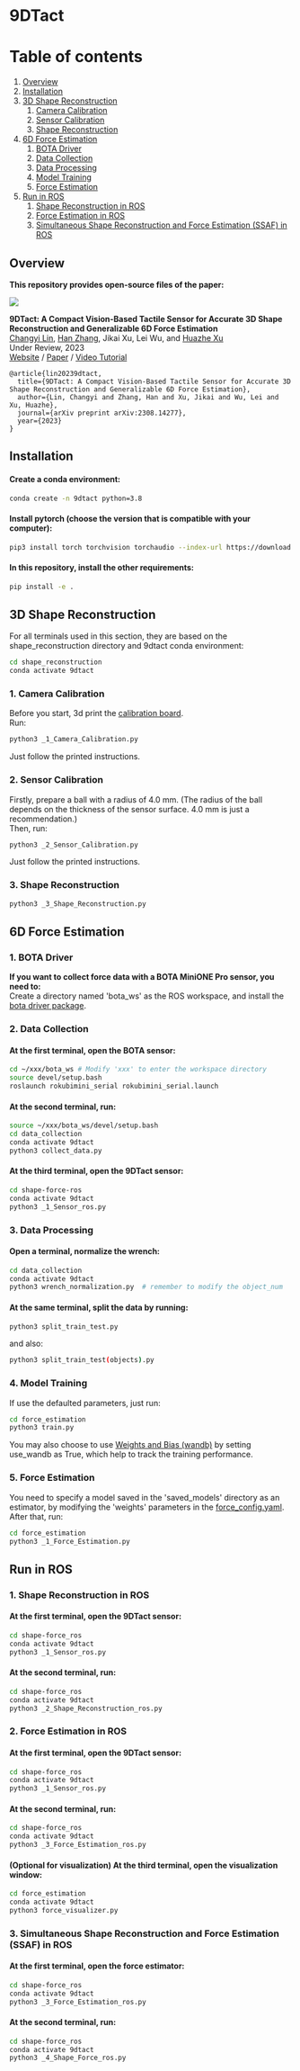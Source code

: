 # 9DTact

# Table of contents
1. [Overview](#overview)
2. [Installation](#installation)
3. [3D Shape Reconstruction](#reconstruction)
   1. [Camera Calibration](#camera_calibration)
   2. [Sensor Calibration](#sensor_calibration)
   3. [Shape Reconstruction](#shape_reconstruction)
4. [6D Force Estimation](#estimation)
   1. [BOTA Driver](#bota)
   2. [Data Collection](#collection)
   3. [Data Processing](#processing)
   4. [Model Training](#training)
   5. [Force Estimation](#inference)
5. [Run in ROS](#ros)
   1. [Shape Reconstruction in ROS](#shape_ros)
   2. [Force Estimation in ROS](#force_ros)
   3. [Simultaneous Shape Reconstruction and Force Estimation (SSAF) in ROS](#shape_force)

## Overview <a name="overview"></a>
**This repository provides open-source files of the paper:**

![](source/pipelie.png)

<b>9DTact: A Compact Vision-Based Tactile Sensor for Accurate 3D Shape Reconstruction and Generalizable 6D Force Estimation</b> <br>
[Changyi Lin](https://linchangyi1.github.io/),
[Han Zhang](https://doublehan07.github.io/),
Jikai Xu, Lei Wu, and
[Huazhe Xu](http://hxu.rocks/) <br>
Under Review, 2023 <br>
[Website](https://linchangyi1.github.io/9DTact/) /
[Paper](https://arxiv.org/abs/2308.14277) /
[Video Tutorial](https://www.youtube.com/watch?v=-oRtW398JDY)

```
@article{lin20239dtact,
  title={9DTact: A Compact Vision-Based Tactile Sensor for Accurate 3D Shape Reconstruction and Generalizable 6D Force Estimation},
  author={Lin, Changyi and Zhang, Han and Xu, Jikai and Wu, Lei and Xu, Huazhe},
  journal={arXiv preprint arXiv:2308.14277},
  year={2023}
}
```



## Installation <a name="installation"></a>
#### Create a conda environment:
```bash
conda create -n 9dtact python=3.8
```
#### Install pytorch (choose the version that is compatible with your computer):
```bash
pip3 install torch torchvision torchaudio --index-url https://download.pytorch.org/whl/cu118
```
#### In this repository, install the other requirements:
```bash
pip install -e .
```


## 3D Shape Reconstruction <a name="reconstruction"></a>
For all terminals used in this section, they are based on the shape_reconstruction directory and 9dtact conda environment:
```bash
cd shape_reconstruction
conda activate 9dtact
```

### 1. Camera Calibration <a name="camera_calibration"></a>
Before you start, 3d print the [calibration board](9DTact_Design/fabrication/calibration_board.STL).<br>
Run:
```bash
python3 _1_Camera_Calibration.py
```
Just follow the printed instructions.

### 2. Sensor Calibration <a name="sensor_calibration"></a>
Firstly, prepare a ball with a radius of 4.0 mm.
(The radius of the ball depends on the thickness of the sensor surface.
4.0 mm is just a recommendation.)<br>
Then, run:
```bash
python3 _2_Sensor_Calibration.py
```
Just follow the printed instructions.

### 3. Shape Reconstruction <a name="shape_reconstruction"></a>
```bash
python3 _3_Shape_Reconstruction.py
```

## 6D Force Estimation <a name="estimation"></a>
### 1. BOTA Driver <a name="bota"></a>
**If you want to collect force data with a BOTA MiniONE Pro sensor, you need to:**<br>
Create a directory named 'bota_ws' as the ROS workspace, and install the [bota driver package](https://gitlab.com/botasys/bota_driver).

### 2. Data Collection <a name="collection"></a>
#### At the first terminal, open the BOTA sensor:
```bash
cd ~/xxx/bota_ws # Modify 'xxx' to enter the workspace directory
source devel/setup.bash
roslaunch rokubimini_serial rokubimini_serial.launch
```
#### At the second terminal, run:
```bash
source ~/xxx/bota_ws/devel/setup.bash
cd data_collection
conda activate 9dtact
python3 collect_data.py
```
#### At the third terminal, open the 9DTact sensor:
```bash
cd shape-force-ros
conda activate 9dtact
python3 _1_Sensor_ros.py
```

### 3. Data Processing <a name="processing"></a>
#### Open a terminal, normalize the wrench:
```bash
cd data_collection
conda activate 9dtact
python3 wrench_normalization.py  # remember to modify the object_num
```
#### At the same terminal, split the data by running:
```bash
python3 split_train_test.py
```
and also:
```bash
python3 split_train_test(objects).py
```

### 4. Model Training <a name="training"></a>
If use the defaulted parameters, just run:
```bash
cd force_estimation
python3 train.py
```
You may also choose to use [Weights and Bias (wandb)](https://docs.wandb.ai/quickstart) by setting use_wandb as True,
which help to track the training performance.

### 5. Force Estimation <a name="inference"></a>
You need to specify a model saved in the 'saved_models' directory as an estimator,
by modifying the 'weights' parameters in the [force_config.yaml](force_estimation/force_config.yaml).<br>
After that, run:
```bash
cd force_estimation
python3 _1_Force_Estimation.py
```


## Run in ROS <a name="ros"></a>
### 1. Shape Reconstruction in ROS <a name="shape_ros"></a>
#### At the first terminal, open the 9DTact sensor:
```bash
cd shape-force_ros
conda activate 9dtact
python3 _1_Sensor_ros.py
```
#### At the second terminal, run:
```bash
cd shape-force_ros
conda activate 9dtact
python3 _2_Shape_Reconstruction_ros.py
```

### 2. Force Estimation in ROS <a name="force_ros"></a>
#### At the first terminal, open the 9DTact sensor:
```bash
cd shape-force_ros
conda activate 9dtact
python3 _1_Sensor_ros.py
```
#### At the second terminal, run:
```bash
cd shape-force_ros
conda activate 9dtact
python3 _3_Force_Estimation_ros.py
```
#### (Optional for visualization) At the third terminal, open the visualization window:
```bash
cd force_estimation
conda activate 9dtact
python3 force_visualizer.py
```
### 3. Simultaneous Shape Reconstruction and Force Estimation (SSAF) in ROS <a name="shape_force"></a>
#### At the first terminal, open the force estimator:
```bash
cd shape-force_ros
conda activate 9dtact
python3 _3_Force_Estimation_ros.py
```
#### At the second terminal, run:
```bash
cd shape-force_ros
conda activate 9dtact
python3 _4_Shape_Force_ros.py
```

